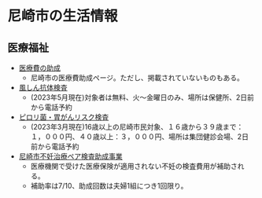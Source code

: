 # 尼崎市の生活情報

## 医療福祉

- [医療費の助成](https://www.city.amagasaki.hyogo.jp/kurashi/kenko/josei/index.html)
    - 尼崎市の医療費助成ページ。ただし、掲載されていないものもある。
- [風しん抗体検査](https://www.city.amagasaki.hyogo.jp/kurashi/kenko/kensin/1003315.html)
    - (2023年5月現在)対象者は無料、火〜金曜日のみ、場所は保健所、2日前から電話予約
- [ピロリ菌・胃がんリスク検査](https://faq.city.amagasaki.hyogo.jp/faq/detail.aspx?id=1903713)
    - (2023年3月現在)16歳以上の尼崎市民対象、１６歳から３９歳まで：１，０００円、４０歳以上：３，０００円、場所は集団健診会場、2日前から電話予約
- [尼崎市不妊治療ペア検査助成事業](https://www.city.amagasaki.hyogo.jp/kurashi/kenko/josei/1024806.html)
    - 医療機関で受けた医療保険が適用されない不妊の検査費用が補助される。
    - 補助率は7/10、助成回数は夫婦1組につき1回限り。